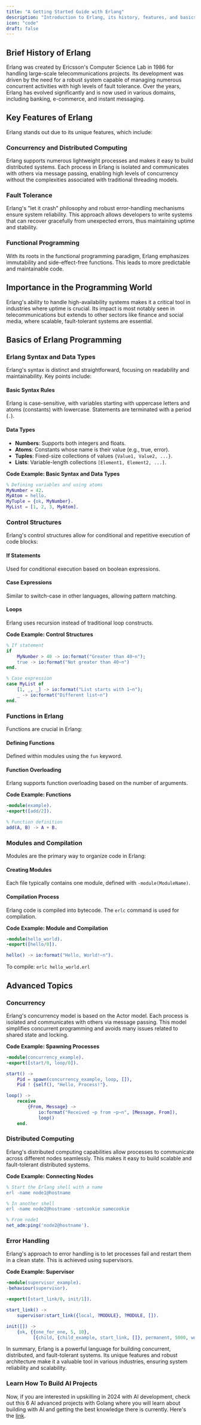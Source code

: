 ```yaml
---
title: "A Getting Started Guide with Erlang"
description: "Introduction to Erlang, its history, features, and basics of programming."
icon: "code"
draft: false
---
```


## Brief History of Erlang

Erlang was created by Ericsson's Computer Science Lab in 1986 for handling large-scale telecommunications projects. Its development was driven by the need for a robust system capable of managing numerous concurrent activities with high levels of fault tolerance. Over the years, Erlang has evolved significantly and is now used in various domains, including banking, e-commerce, and instant messaging.

## Key Features of Erlang

Erlang stands out due to its unique features, which include:

### Concurrency and Distributed Computing

Erlang supports numerous lightweight processes and makes it easy to build distributed systems. Each process in Erlang is isolated and communicates with others via message passing, enabling high levels of concurrency without the complexities associated with traditional threading models.

### Fault Tolerance

Erlang's "let it crash" philosophy and robust error-handling mechanisms ensure system reliability. This approach allows developers to write systems that can recover gracefully from unexpected errors, thus maintaining uptime and stability.

### Functional Programming

With its roots in the functional programming paradigm, Erlang emphasizes immutability and side-effect-free functions. This leads to more predictable and maintainable code.

## Importance in the Programming World

Erlang's ability to handle high-availability systems makes it a critical tool in industries where uptime is crucial. Its impact is most notably seen in telecommunications but extends to other sectors like finance and social media, where scalable, fault-tolerant systems are essential.

## Basics of Erlang Programming

### Erlang Syntax and Data Types

Erlang's syntax is distinct and straightforward, focusing on readability and maintainability. Key points include:

#### Basic Syntax Rules

Erlang is case-sensitive, with variables starting with uppercase letters and atoms (constants) with lowercase. Statements are terminated with a period (`.`).

#### Data Types

- **Numbers**: Supports both integers and floats.
- **Atoms**: Constants whose name is their value (e.g., true, error).
- **Tuples**: Fixed-size collections of values `{Value1, Value2, ...}`.
- **Lists**: Variable-length collections `[Element1, Element2, ...]`.

**Code Example: Basic Syntax and Data Types**

```erlang
% Defining variables and using atoms
MyNumber = 42.
MyAtom = hello.
MyTuple = {ok, MyNumber}.
MyList = [1, 2, 3, MyAtom].
```

### Control Structures

Erlang's control structures allow for conditional and repetitive execution of code blocks:

#### If Statements

Used for conditional execution based on boolean expressions.

#### Case Expressions

Similar to switch-case in other languages, allowing pattern matching.

#### Loops

Erlang uses recursion instead of traditional loop constructs.

**Code Example: Control Structures**

```erlang
% If statement
if
    MyNumber > 40 -> io:format("Greater than 40~n");
    true -> io:format("Not greater than 40~n")
end.

% Case expression
case MyList of
    [1, _, _] -> io:format("List starts with 1~n");
    _ -> io:format("Different list~n")
end.
```

### Functions in Erlang

Functions are crucial in Erlang:

#### Defining Functions

Defined within modules using the `fun` keyword.

#### Function Overloading

Erlang supports function overloading based on the number of arguments.

**Code Example: Functions**

```erlang
-module(example).
-export([add/2]).

% Function definition
add(A, B) -> A + B.
```

### Modules and Compilation

Modules are the primary way to organize code in Erlang:

#### Creating Modules

Each file typically contains one module, defined with `-module(ModuleName)`.

#### Compilation Process

Erlang code is compiled into bytecode. The `erlc` command is used for compilation.

**Code Example: Module and Compilation**

```erlang
-module(hello_world).
-export([hello/0]).

hello() -> io:format("Hello, World!~n").
```

To compile: `erlc hello_world.erl`

## Advanced Topics

### Concurrency

Erlang's concurrency model is based on the Actor model. Each process is isolated and communicates with others via message passing. This model simplifies concurrent programming and avoids many issues related to shared state and locking.

**Code Example: Spawning Processes**

```erlang
-module(concurrency_example).
-export([start/0, loop/0]).

start() ->
    Pid = spawn(concurrency_example, loop, []),
    Pid ! {self(), "Hello, Process!"}.

loop() ->
    receive
        {From, Message} ->
            io:format("Received ~p from ~p~n", [Message, From]),
            loop()
    end.
```

### Distributed Computing

Erlang's distributed computing capabilities allow processes to communicate across different nodes seamlessly. This makes it easy to build scalable and fault-tolerant distributed systems.

**Code Example: Connecting Nodes**

```erlang
% Start the Erlang shell with a name
erl -name node1@hostname

% In another shell
erl -name node2@hostname -setcookie samecookie

% From node1
net_adm:ping('node2@hostname').
```

### Error Handling

Erlang's approach to error handling is to let processes fail and restart them in a clean state. This is achieved using supervisors.

**Code Example: Supervisor**

```erlang
-module(supervisor_example).
-behaviour(supervisor).

-export([start_link/0, init/1]).

start_link() ->
    supervisor:start_link({local, ?MODULE}, ?MODULE, []).

init([]) ->
    {ok, {{one_for_one, 5, 10},
          [{child, {child_example, start_link, []}, permanent, 5000, worker, [child_example]}]}}.
```

In summary, Erlang is a powerful language for building concurrent, distributed, and fault-tolerant systems. Its unique features and robust architecture make it a valuable tool in various industries, ensuring system reliability and scalability.

### Learn How To Build AI Projects

Now, if you are interested in upskilling in 2024 with AI development, check out this 6 AI advanced projects with Golang where you will learn about building with AI and getting the best knowledge there is currently. Here's the [link](https://akhilsharmatech.gumroad.com/l/zgxqq).
